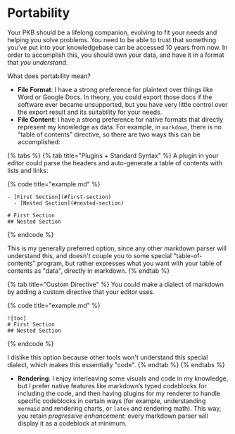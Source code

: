 # Portability

Your PKB should be a lifelong companion, evolving to fit your needs and helping you solve problems. You need to be able to trust that something you’ve put into your knowledgebase can be accessed 10 years from now. In order to accomplish this, you should own your data, and have it in a format that _you understand_.

What does portability mean?

* **File Format**: I have a strong preference for plaintext over things like Word or Google Docs. In theory, you could export those docs if the software ever became unsupported, but you have very little control over the export result and its suitability for your needs.
* **File Content**: I have a strong preference for native formats that directly represent my knowledge as data. For example, in `markdown`, there is no “table of contents” directive, so there are two ways this can be accomplished:

{% tabs %}
{% tab title="Plugins + Standard Syntax" %}
A plugin in your editor could parse the headers and auto-generate a table of contents with lists and links:

{% code title="example.md" %}
```text
- [First Section](#first-section)
  - [Nested Section](#nested-section)

# First Section
## Nested Section
```
{% endcode %}

This is my generally preferred option, since any other markdown parser will understand this, and doesn't couple you to some special "table-of-contents" program, but rather expresses what you want with your table of contents as "data", directly in markdown.
{% endtab %}

{% tab title="Custom Directive" %}
You could make a dialect of markdown by adding a custom directive that your editor uses.

{% code title="example.md" %}
```text
![toc]
# First Section
## Nested Section
```
{% endcode %}

I dislike this option because other tools won't understand this special dialect, which makes this essentially "code".
{% endtab %}
{% endtabs %}

* **Rendering**: I enjoy interleaving some visuals and code in my knowledge, but I prefer native features like markdown’s typed codeblocks for including the code, and then having plugins for my renderer to handle specific codeblocks in certain ways \(for example, understanding `mermaid` and rendering charts, or `latex` and rendering math\).  This way, you retain _progressive enhancement_: every markdown parser will display it as a codeblock at minimum.


